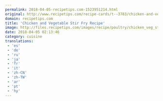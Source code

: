 ```yaml
---
permalink: 2018-04-05-recipetips.com-1523951214.html
original: http://www.recipetips.com/recipe-cards/t--3783/chicken-and-vegetable-stir-fry.asp
domain: recipetips.com
title: 'Chicken and Vegetable Stir Fry Recipe'
image: http://files.recipetips.com/images/recipe/poultry/chicken_veg_stirfry.jpg
date: 2018-04-05 02:13:46
category: cuisine
translations: 
 - 'es'
 - 'de'
 - 'ru'
 - 'ja'
 - 'fr'
 - 'it'
 - 'zh-CN'
 - 'zh-TW'
 - 'ar'
 - 'pt'
 - 'hy'
---
```


